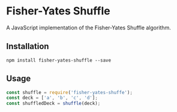 # Fisher-Yates Shuffle

A JavaScript implementation of the Fisher-Yates Shuffle algorithm.

## Installation

`npm install fisher-yates-shuffle --save`

## Usage

```js
const shuffle = require('fisher-yates-shuffe');
const deck = ['a', 'b', 'c', 'd'];
const shuffledDeck = shuffle(deck);
```